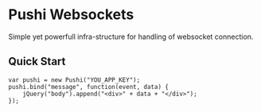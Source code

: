 # Pushi Websockets

Simple yet powerfull infra-structure for handling of websocket connection.

## Quick Start

    var pushi = new Pushi("YOU_APP_KEY");
    pushi.bind("message", function(event, data) {
        jQuery("body").append("<div>" + data + "</div>");
    });
